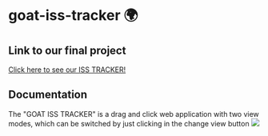 # goat-iss-tracker :earth_africa:
## Link to our final project
[Click here to see our ISS TRACKER!](https://docs.gofionet.es/nasachallenge/)
## Documentation
The "GOAT ISS TRACKER" is a drag and click web application with two view modes, which can be switched by just clicking in the change view button <img src="![image](https://user-images.githubusercontent.com/74357760/193447072-b0cc676f-eba7-4d5a-990f-f48bdf404cd2.png)
">
